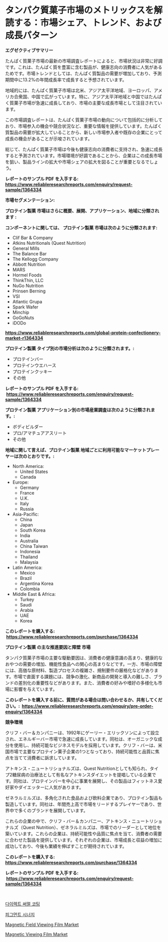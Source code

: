 <p><h1>タンパク質菓子市場のメトリックスを解読する：市場シェア、トレンド、および成長パターン</h1></p><p><strong>エグゼクティブサマリー</strong></p>
<p><p>たんぱく質菓子市場の最新の市場調査レポートによると、市場状況は非常に好調です。これは、たんぱく質を豊富に含む製品が、健康志向の消費者に人気があるためです。市場トレンドとしては、たんぱく質製品の需要が増加しており、予測期間中に13.2%の年間成長率で成長すると予想されています。</p><p>地域的には、たんぱく質菓子市場は北米、アジア太平洋地域、ヨーロッパ、アメリカ合衆国、中国で広がっています。特に、アジア太平洋地域と中国ではたんぱく質菓子市場が急速に成長しており、市場の主要な成長市場として注目されています。</p><p>この市場調査レポートは、たんぱく質菓子市場の動向について包括的に分析しており、市場参入の機会や競合状況など、重要な情報を提供しています。たんぱく質製品の需要が拡大していることから、新しい市場参入者や既存の企業にとって成長の機会があることが示唆されています。</p><p>総じて、たんぱく質菓子市場は今後も健康志向の消費者に支持され、急速に成長すると予測されています。市場環境が好調であることから、企業はこの成長市場を狙い、製品ラインの拡大や市場シェアの拡大を図ることが重要となるでしょう。</p></p>
<p><strong>レポートのサンプル PDF を入手する: <a href="https://www.reliableresearchreports.com/enquiry/request-sample/1364334">https://www.reliableresearchreports.com/enquiry/request-sample/1364334</a></strong></p>
<p><strong>市場セグメンテーション:</strong></p>
<p><strong> プロテイン製菓 市場はさらに概要、展開、アプリケーション、地域に分類されます :</strong></p>
<p><strong>コンポーネントに関しては、 プロテイン製菓 市場は次のように分類されます: &nbsp;</strong></p>
<p><ul><li>Clif Bar & Company</li><li>Atkins Nutritionals (Quest Nutrition)</li><li>General Mills</li><li>The Balance Bar</li><li>The Kellogg Company</li><li>Abbott Nutrition</li><li>MARS</li><li>Hormel Foods</li><li>ThinkThin, LLC</li><li>NuGo Nutrition</li><li>Prinsen Berning</li><li>VSI</li><li>Atlantic Grupa</li><li>Spark Wafer</li><li>Minchip</li><li>GoGoNuts</li><li>iDODo</li></ul></p>
<p><strong><a href="https://www.reliableresearchreports.com/global-protein-confectionery-market-r1364334">https://www.reliableresearchreports.com/global-protein-confectionery-market-r1364334</a></strong></p>
<p><strong> プロテイン製菓 タイプ別の市場分析は次のように分類されます。:</strong></p>
<p><ul><li>プロテインバー</li><li>プロテインウエハース</li><li>プロテインクッキー</li><li>その他</li></ul></p>
<p><strong>レポートのサンプル PDF を入手する: &nbsp;<a href="https://www.reliableresearchreports.com/enquiry/request-sample/1364334">https://www.reliableresearchreports.com/enquiry/request-sample/1364334</a></strong></p>
<p><strong> プロテイン製菓 アプリケーション別の市場産業調査は次のように分類されます。:</strong></p>
<p><ul><li>ボディビルダー</li><li>プロ/アマチュアアスリート</li><li>その他</li></ul></p>
<p><strong>地域に関して言えば、プロテイン製菓 地域ごとに利用可能なマーケットプレーヤーは次のとおりです。:</strong></p>
<p><ul>
    <li>
        North America:
        <ul>
            <li>United States</li>
            <li>Canada</li>
        </ul>
    </li>
    <li>
        Europe:
        <ul>
            <li>Germany</li>
            <li>France</li>
            <li>U.K.</li>
            <li>Italy</li>
            <li>Russia</li>
        </ul>
    </li>
    <li>
        Asia-Pacific:
        <ul>
            <li>China</li>
            <li>Japan</li>
            <li>South Korea</li>
            <li>India</li>
            <li>Australia</li>
            <li>China Taiwan</li>
            <li>Indonesia</li>
            <li>Thailand</li>
            <li>Malaysia</li>
        </ul>
    </li>
    <li>
        Latin America:
        <ul>
            <li>Mexico</li>
            <li>Brazil</li>
            <li>Argentina Korea</li>
            <li>Colombia</li>
        </ul>
    </li>
    <li>
        Middle East & Africa:
        <ul>
            <li>Turkey</li>
            <li>Saudi</li>
            <li>Arabia</li>
            <li>UAE</li>
            <li>Korea</li>
        </ul>
    </li>
    </ul></p>
<p><strong>このレポートを購入する: &nbsp;<a href="https://www.reliableresearchreports.com/purchase/1364334">https://www.reliableresearchreports.com/purchase/1364334</a></strong></p>
<p><strong>プロテイン製菓 の主な推進要因と障壁 市場</strong></p>
<p><p>タンパク質菓子市場の主要な駆動要因は、消費者の健康意識の高まり、健康的なおやつの需要の増加、機能性食品への関心の高まりなどです。一方、市場の障壁には、高価な原材料、製造プロセスの複雑さ、規制要件の厳格化などがあります。市場で直面する課題には、競争の激化、新商品の開発と導入の難しさ、ブランドの差別化の重要性などがあります。また、消費者の好みや嗜好の多様化も市場に影響を与えています。</p></p>
<p><strong>このレポートを購入する前に、質問がある場合は問い合わせるか、共有してください。:&nbsp; <a href="https://www.reliableresearchreports.com/enquiry/pre-order-enquiry/1364334">https://www.reliableresearchreports.com/enquiry/pre-order-enquiry/1364334</a></strong></p>
<p><strong>競争環境</strong></p>
<p><p>クリフ・バー＆カンパニーは、1992年にゲーリー・エリックソンによって設立され、エネルギーバー市場で急速に成長しています。同社は、オーガニックな成分を使用し、持続可能なビジネスモデルを採用しています。クリフ・バーは、米国市場で主要なプロテイン菓子企業の1つとなっており、持続可能性と品質に焦点を当てて消費者に訴求しています。</p><p>アトキンス・ニュートリショナルズは、Quest Nutritionとしても知られ、タイプ2糖尿病の治療法として有名なアトキンスダイエットを提唱している企業です。同社は、プロテインバーを中心に事業を展開し、その製品はフィットネス愛好家やダイエッターに人気があります。</p><p>ゼネラルミルズは、多角化された食品および飲料企業であり、プロテイン製品も製造しています。同社は、年間売上高で市場をリードするプレイヤーであり、世界中で多くのブランドを展開しています。</p><p>これらの企業の中で、クリフ・バー＆カンパニー、アトキンス・ニュートリショナルズ（Quest Nutrition）、ゼネラルミルズは、市場でのリーダーとして地位を築いています。これらの企業は、持続可能性や品質に焦点を当て、消費者の需要に合わせた製品を提供しています。それぞれの企業は、市場成長と収益の増加に成功しており、今後も業績を伸ばすことが期待されています。</p></p>
<p><strong>このレポートを購入する: &nbsp; <a href="https://www.reliableresearchreports.com/purchase/1364334">https://www.reliableresearchreports.com/purchase/1364334</a></strong></p>
<p><strong>レポートのサンプル PDF を入手する: &nbsp;<a href="https://www.reliableresearchreports.com/enquiry/request-sample/1364334">https://www.reliableresearchreports.com/enquiry/request-sample/1364334</a></strong><strong></strong></p>
<p>&nbsp;</p>
<p><p><a href="https://github.com/fernandotryO5lson96765/Market-Research-Report-List-2/blob/main/562819092839.md">다이렉트 써멀 코팅</a></p><p><a href="https://github.com/CliftonFisher9067/Market-Research-Report-List-2/blob/main/458294692838.md">피그먼트 시너지</a></p><p><a href="https://issuu.com/reportprime-2/docs/magnetic-field-viewing-film-market-size-2030.pptx">Magnetic Field Viewing Film Market</a></p><p><a href="https://issuu.com/reportprime-2/docs/magnetic-viewing-film-market-size-2030.pptx">Magnetic Viewing Film Market</a></p></p>